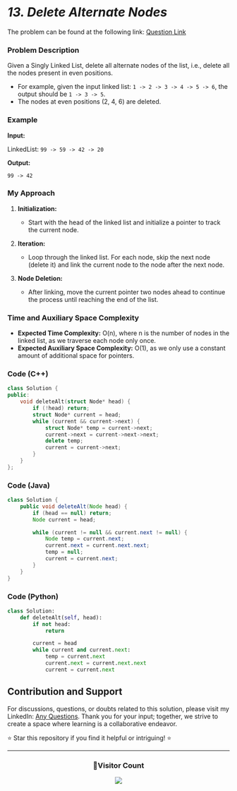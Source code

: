 # _13. Delete Alternate Nodes_

The problem can be found at the following link: [Question Link](https://www.geeksforgeeks.org/problems/delete-alternate-nodes/1)

### Problem Description

Given a Singly Linked List, delete all alternate nodes of the list, i.e., delete all the nodes present in even positions.

- For example, given the input linked list: `1 -> 2 -> 3 -> 4 -> 5 -> 6`, the output should be `1 -> 3 -> 5`.
- The nodes at even positions (2, 4, 6) are deleted.

### Example

**Input:**

LinkedList: `99 -> 59 -> 42 -> 20`

**Output:**

`99 -> 42`

### My Approach

1. **Initialization:**

   - Start with the head of the linked list and initialize a pointer to track the current node.

2. **Iteration:**

   - Loop through the linked list. For each node, skip the next node (delete it) and link the current node to the node after the next node.

3. **Node Deletion:**
   - After linking, move the current pointer two nodes ahead to continue the process until reaching the end of the list.

### Time and Auxiliary Space Complexity

- **Expected Time Complexity:** O(n), where n is the number of nodes in the linked list, as we traverse each node only once.
- **Expected Auxiliary Space Complexity:** O(1), as we only use a constant amount of additional space for pointers.

### Code (C++)

```cpp
class Solution {
public:
    void deleteAlt(struct Node* head) {
        if (!head) return;
        struct Node* current = head;
        while (current && current->next) {
            struct Node* temp = current->next;
            current->next = current->next->next;
            delete temp;
            current = current->next;
        }
    }
};
```

### Code (Java)

```java
class Solution {
    public void deleteAlt(Node head) {
        if (head == null) return;
        Node current = head;

        while (current != null && current.next != null) {
            Node temp = current.next;
            current.next = current.next.next;
            temp = null;
            current = current.next;
        }
    }
}
```

### Code (Python)

```python
class Solution:
    def deleteAlt(self, head):
        if not head:
            return

        current = head
        while current and current.next:
            temp = current.next
            current.next = current.next.next
            current = current.next
```

## Contribution and Support

For discussions, questions, or doubts related to this solution, please visit my LinkedIn: [Any Questions](https://www.linkedin.com/in/patel-hetkumar-sandipbhai-8b110525a/). Thank you for your input; together, we strive to create a space where learning is a collaborative endeavor.

⭐ Star this repository if you find it helpful or intriguing! ⭐

---

<div align=center>
  <h3><b>📍Visitor Count</b></h3>
</div>

<p align="center">   
  <img src="https://visitor-badge.laobi.icu/badge?page_id=Hunterdii.GeeksforGeeks-POTD" />  
</p>
